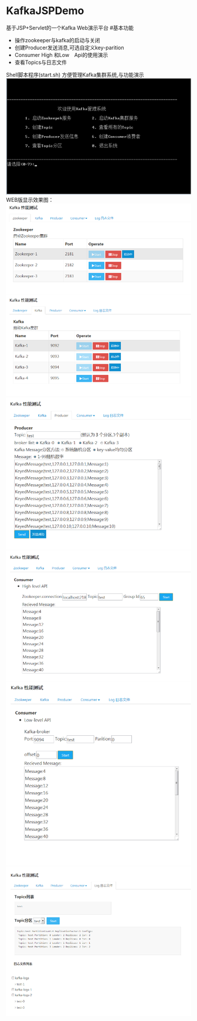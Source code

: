 # KafkaJSPDemo
基于JSP+Servlet的一个Kafka Web演示平台
#基本功能
<ul>
  <li>操作zookeeper与kafka的启动与关闭</li>
  <li>创建Producer发送消息,可选自定义key-parition</li>
  <li>Consumer High 和Low　Api的使用演示</li>
  <li>查看Topics与日志文件</li>
</ul>
Shell脚本程序(start.sh)
方便管理Kafka集群系统,与功能演示</br>
<img src="shell.png"></br>
WEB版显示效果图：</br>
<img src="kafka1-1.png"/></br>
<img src="kafka1-2.png"/></br>
<img src="kafka1-3.png"/></br>
<img src="kafka1-4.png"/></br>
<img src="kafka1-5.png"/></br>
<img src="kafka1-6.png"/></br>
